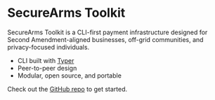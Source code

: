 # SecureArms Toolkit

SecureArms Toolkit is a CLI-first payment infrastructure designed for Second Amendment-aligned businesses, off-grid communities, and privacy-focused individuals.

- CLI built with [Typer](https://typer.tiangolo.com/)
- Peer-to-peer design
- Modular, open source, and portable

Check out the [GitHub repo](https://github.com/SecureArmsTech/securearms-toolkit) to get started.
